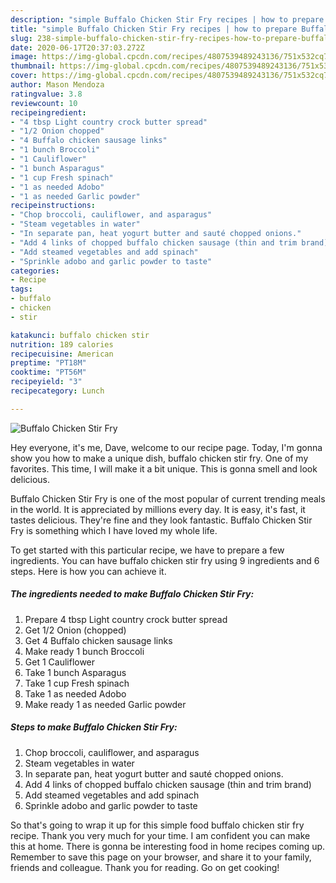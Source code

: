 ```yaml
---
description: "simple Buffalo Chicken Stir Fry recipes | how to prepare Buffalo Chicken Stir Fry"
title: "simple Buffalo Chicken Stir Fry recipes | how to prepare Buffalo Chicken Stir Fry"
slug: 238-simple-buffalo-chicken-stir-fry-recipes-how-to-prepare-buffalo-chicken-stir-fry
date: 2020-06-17T20:37:03.272Z
image: https://img-global.cpcdn.com/recipes/4807539489243136/751x532cq70/buffalo-chicken-stir-fry-recipe-main-photo.jpg
thumbnail: https://img-global.cpcdn.com/recipes/4807539489243136/751x532cq70/buffalo-chicken-stir-fry-recipe-main-photo.jpg
cover: https://img-global.cpcdn.com/recipes/4807539489243136/751x532cq70/buffalo-chicken-stir-fry-recipe-main-photo.jpg
author: Mason Mendoza
ratingvalue: 3.8
reviewcount: 10
recipeingredient:
- "4 tbsp Light country crock butter spread"
- "1/2 Onion chopped"
- "4 Buffalo chicken sausage links"
- "1 bunch Broccoli"
- "1 Cauliflower"
- "1 bunch Asparagus"
- "1 cup Fresh spinach"
- "1 as needed Adobo"
- "1 as needed Garlic powder"
recipeinstructions:
- "Chop broccoli, cauliflower, and asparagus"
- "Steam vegetables in water"
- "In separate pan, heat yogurt butter and sauté chopped onions."
- "Add 4 links of chopped buffalo chicken sausage (thin and trim brand)"
- "Add steamed vegetables and add spinach"
- "Sprinkle adobo and garlic powder to taste"
categories:
- Recipe
tags:
- buffalo
- chicken
- stir

katakunci: buffalo chicken stir 
nutrition: 189 calories
recipecuisine: American
preptime: "PT18M"
cooktime: "PT56M"
recipeyield: "3"
recipecategory: Lunch

---
```



![Buffalo Chicken Stir Fry](https://img-global.cpcdn.com/recipes/4807539489243136/751x532cq70/buffalo-chicken-stir-fry-recipe-main-photo.jpg)

Hey everyone, it's me, Dave, welcome to our recipe page. Today, I'm gonna show you how to make a unique dish, buffalo chicken stir fry. One of my favorites. This time, I will make it a bit unique. This is gonna smell and look delicious.

Buffalo Chicken Stir Fry is one of the most popular of current trending meals in the world. It is appreciated by millions every day. It is easy, it's fast, it tastes delicious. They're fine and they look fantastic. Buffalo Chicken Stir Fry is something which I have loved my whole life.




To get started with this particular recipe, we have to prepare a few ingredients. You can have buffalo chicken stir fry using 9 ingredients and 6 steps. Here is how you can achieve it.

<!--inarticleads1-->

##### The ingredients needed to make Buffalo Chicken Stir Fry:

1. Prepare 4 tbsp Light country crock butter spread
1. Get 1/2 Onion (chopped)
1. Get 4 Buffalo chicken sausage links
1. Make ready 1 bunch Broccoli
1. Get 1 Cauliflower
1. Take 1 bunch Asparagus
1. Take 1 cup Fresh spinach
1. Take 1 as needed Adobo
1. Make ready 1 as needed Garlic powder




<!--inarticleads2-->

##### Steps to make Buffalo Chicken Stir Fry:

1. Chop broccoli, cauliflower, and asparagus
1. Steam vegetables in water
1. In separate pan, heat yogurt butter and sauté chopped onions.
1. Add 4 links of chopped buffalo chicken sausage (thin and trim brand)
1. Add steamed vegetables and add spinach
1. Sprinkle adobo and garlic powder to taste




So that's going to wrap it up for this simple food buffalo chicken stir fry recipe. Thank you very much for your time. I am confident you can make this at home. There is gonna be interesting food in home recipes coming up. Remember to save this page on your browser, and share it to your family, friends and colleague. Thank you for reading. Go on get cooking!
